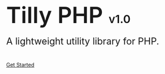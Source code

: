 <h1 style="font-size: 60px; font-weight: 600;">Tilly PHP <span style="font-size: 30px;">v1.0</span></h1>
<p style="font-size: 25px; margin-top: -20px; margin-bottom: 40px;">
	A lightweight utility library for PHP.
</p>

[Get Started](tilly/?id=leaf-ui-sup-stylebackground-rgb11-200-70-color-white-padding-3px-7px-font-size-14pxnew)
